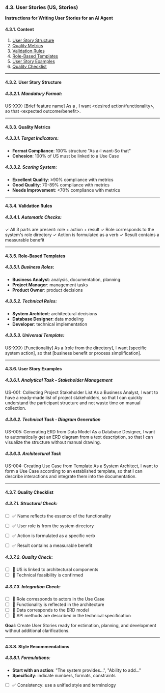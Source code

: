 ### 4.3. User Stories (US, Stories)
**Instructions for Writing User Stories for an AI Agent**

#### 4.3.1. Content
1. [User Story Structure](#user-story-structure)
2. [Quality Metrics](#quality-metrics)
3. [Validation Rules](#validation-rules)
4. [Role-Based Templates](#role-based-templates)
5. [User Story Examples](#user-story-examples)
6. [Quality Checklist](#quality-checklist)

---

#### 4.3.2. User Story Structure

##### 4.3.2.1. Mandatory Format:

US-XXX: [Brief feature name]
As a <user role>,
I want <desired action/functionality>,
so that <expected outcome/benefit>.



---

#### 4.3.3. Quality Metrics

##### 4.3.3.1. Target Indicators:
- **Format Compliance**: 100% structure "As a-I want-So that"
- **Cohesion**: 100% of US must be linked to a Use Case

##### 4.3.3.2. Scoring System:
- **Excellent Quality**: ≥90% compliance with metrics
- **Good Quality**: 70-89% compliance with metrics
- **Needs Improvement**: <70% compliance with metrics

---

#### 4.3.4. Validation Rules

##### 4.3.4.1. Automatic Checks:

✓ All 3 parts are present: role + action + result
✓ Role corresponds to the system's role directory
✓ Action is formulated as a verb
✓ Result contains a measurable benefit


---

#### 4.3.5. Role-Based Templates

##### 4.3.5.1. Business Roles:
- **Business Analyst**: analysis, documentation, planning
- **Project Manager**: management tasks
- **Product Owner**: product decisions

##### 4.3.5.2. Technical Roles:
- **System Architect**: architectural decisions
- **Database Designer**: data modeling
- **Developer**: technical implementation

##### 4.3.5.3. Universal Template:

US-XXX: [Functionality]
As a [role from the directory],
I want [specific system action],
so that [business benefit or process simplification].



---

#### 4.3.6. User Story Examples

##### 4.3.6.1. Analytical Task - Stakeholder Management

US-001: Collecting Project Stakeholder List
As a Business Analyst,
I want to have a ready-made list of project stakeholders,
so that I can quickly understand the participant structure and not waste time on manual collection.



##### 4.3.6.2. Technical Task - Diagram Generation

US-005: Generating ERD from Data Model
As a Database Designer,
I want to automatically get an ERD diagram from a text description,
so that I can visualize the structure without manual drawing.



##### 4.3.6.3. Architectural Task

US-004: Creating Use Case from Template
As a System Architect,
I want to form a Use Case according to an established template,
so that I can describe interactions and integrate them into the documentation.



---

#### 4.3.7. Quality Checklist

##### 4.3.7.1. Structural Check:
- [ ] ✅ Name reflects the essence of the functionality
- [ ] ✅ User role is from the system directory
- [ ] ✅ Action is formulated as a specific verb
- [ ] ✅ Result contains a measurable benefit


##### 4.3.7.2. Quality Check:
- [ ] 🎯 US is linked to architectural components
- [ ] 🎯 Technical feasibility is confirmed

##### 4.3.7.3. Integration Check:
- [ ] 🔗 Role corresponds to actors in the Use Case
- [ ] 🔗 Functionality is reflected in the architecture
- [ ] 🔗 Data corresponds to the ERD model
- [ ] 🔗 API methods are described in the technical specification

**Goal**: Create User Stories ready for estimation, planning, and development without additional clarifications.

---

#### 4.3.8. Style Recommendations

##### 4.3.8.1. Formulations:
- **Start with an action**: "The system provides...", "Ability to add..."
- **Specificity**: indicate numbers, formats, constraints
- [ ] ✅ Consistency: use a unified style and terminology


